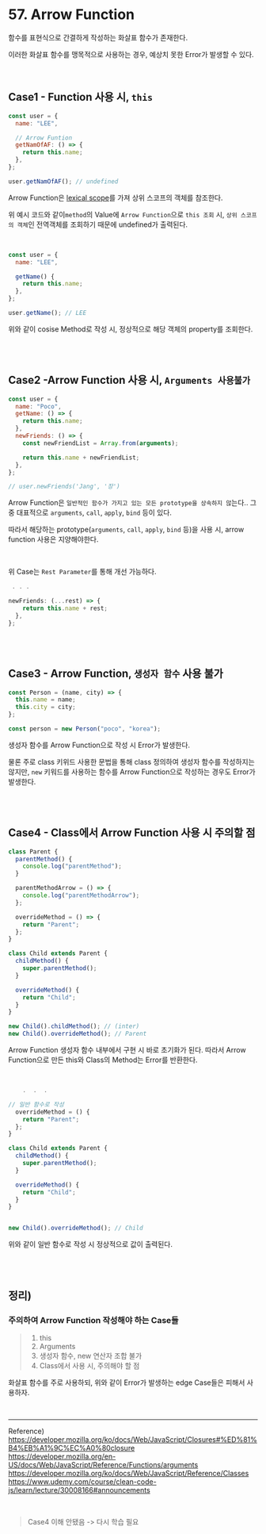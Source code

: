 # 57. Arrow Function

함수를 표현식으로 간결하게 작성하는 화살표 함수가 존재한다.

이러한 화살표 함수를 맹목적으로 사용하는 경우, 예상치 못한 Error가 발생할 수 있다.

<br/>

## Case1 - Function 사용 시, `this`

```javascript
const user = {
  name: "LEE",

  // Arrow Funtion
  getNamOfAF: () => {
    return this.name;
  },
};

user.getNamOfAF(); // undefined
```

Arrow Function은 [lexical scope](https://developer.mozilla.org/ko/docs/Web/JavaScript/Closures#%EC%96%B4%ED%9C%98%EC%A0%81_%EB%B2%94%EC%9C%84_%EC%A7%80%EC%A0%95lexical_scoping)를 가져 상위 스코프의 객체를 참조한다.

위 예시 코드와 같이`method`의 Value에 `Arrow Function`으로 `this 조회` 시, `상위 스코프의 객체`인 전역객체를 조회하기 때문에 undefined가 출력된다.

<br/>

```javascript
const user = {
  name: "LEE",

  getName() {
    return this.name;
  },
};

user.getName(); // LEE
```

위와 같이 cosise Method로 작성 시, 정상적으로 해당 객체의 property를 조회한다.

<br/>
<br/>

## Case2 -Arrow Function 사용 시, `Arguments 사용불가`

```javascript
const user = {
  name: "Poco",
  getName: () => {
    return this.name;
  },
  newFriends: () => {
    const newFriendList = Array.from(arguments);

    return this.name + newFriendList;
  },
};

// user.newFriends('Jang', '장')
```

Arrow Function은 `일반적인 함수가 가지고 있는 모든 prototype을 상속하지 않`는다.. 그 중 대표적으로 `arguments`, `call`, `apply`, `bind` 등이 있다.

따라서 해당하는 prototype(`arguments`, `call`, `apply`, `bind` 등)을 사용 시, arrow function 사용은 지양해야한다.

<br/>

위 Case는 `Rest Parameter`를 통해 개선 가능하다.

```javascript
 . . .

newFriends: (...rest) => {
    return this.name + rest;
  },
};
```

<br/>
<br/>

## Case3 - Arrow Function, `생성자 함수` 사용 불가

```javascript
const Person = (name, city) => {
  this.name = name;
  this.city = city;
};

const person = new Person("poco", "korea");
```

생성자 함수를 Arrow Function으로 작성 시 Error가 발생한다.

물론 주로 class 키위드 사용한 문법을 통해 class 정의하여 생성자 함수를 작성하지는 않지만, `new` 키워드를 사용하는 함수를 Arrow Function으로 작성하는 경우도 Error가 발생한다.

<br/>
<br/>

## Case4 - Class에서 Arrow Function 사용 시 주의할 점

```javascript
class Parent {
  parentMethod() {
    console.log("parentMethod");
  }

  parentMethodArrow = () => {
    console.log("parentMethodArrow");
  };

  overrideMethod = () => {
    return "Parent";
  };
}

class Child extends Parent {
  childMethod() {
    super.parentMethod();
  }

  overrideMethod() {
    return "Child";
  }
}

new Child().childMethod(); // (inter)
new Child().overrideMethod(); // Parent
```

Arrow Function 생성자 함수 내부에서 구현 시 바로 초기화가 된다. 따라서 Arrow Function으로 만든 this와 Class의 Method는 Error를 반환한다.

<br/>

```javascript
    .  .  .

// 일반 함수로 작성
  overrideMethod = () {
    return "Parent";
  };
}

class Child extends Parent {
  childMethod() {
    super.parentMethod();
  }

  overrideMethod() {
    return "Child";
  }
}


new Child().overrideMethod(); // Child
```

위와 같이 일반 함수로 작성 시 정상적으로 값이 출력된다.

<br/>
<br/>

## 정리)

### 주의하여 Arrow Function 작성해야 하는 Case들

> 1.  this
> 2.  Arguments
> 3.  생성자 함수, new 연산자 조합 불가
> 4.  Class에서 사용 시, 주의해야 할 점

화살표 함수를 주로 사용하되, 위와 같이 Error가 발생하는 edge Case들은 피해서 사용하자.

<br/>

---

Reference)<br/>
https://developer.mozilla.org/ko/docs/Web/JavaScript/Closures#%ED%81%B4%EB%A1%9C%EC%A0%80closure<br/>
https://developer.mozilla.org/en-US/docs/Web/JavaScript/Reference/Functions/arguments<br/>
https://developer.mozilla.org/ko/docs/Web/JavaScript/Reference/Classes<br/>
https://www.udemy.com/course/clean-code-js/learn/lecture/30008166#announcements<br/>

<br/>

> Case4 이해 안됐음 -> 다시 학습 필요
